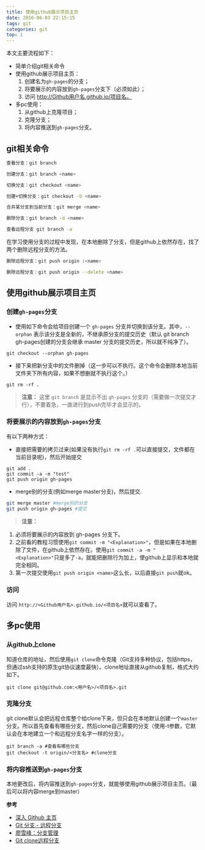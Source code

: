 ```yaml
---
title: 使用github展示项目主页
date: 2016-06-03 22:15:15
tags: git
categories: git
top: 1
---
```

本文主要流程如下：

* 简单介绍git相关命令
* 使用github展示项目主页：
    1. 创建名为`gh-pages`的分支；
    2. 将要展示的内容放到`gh-pages`分支下（必须如此）；
    3. 访问 http://Github用户名.github.io/项目名。
* 多pc使用：
    1. 从github上克隆项目；
    2. 克隆分支；
    3. 将内容推送到`gh-pages`分支。

## git相关命令

```bash
查看分支：git branch

创建分支：git branch <name>

切换分支：git checkout <name>

创建+切换分支：git checkout -b <name>

合并某分支到当前分支：git merge <name>

删除分支：git branch -d <name>

查看远程分支 git branch -a
```

在学习使用分支的过程中发现，在本地删除了分支，但是github上依然存在，找了两个删除远程分支的方法。

```bash
删除远程分支：git push origin :<name>

删除远程分支：git push origin --delete <name>
```

## 使用github展示项目主页

### 创建`gh-pages`分支

* 使用如下命令会给项目创建一个 `gh-pages` 分支并切换到该分支。其中，`--orphan` 表示该分支是全新的，不继承原分支的提交历史（默认 git branch gh-pages创建的分支会继承 master 分支的提交历史，所以就不纯净了）。
```
git checkout --orphan gh-pages
```

* 接下来把新分支中的文件删掉（这一步可以不执行。这个命令会删除本地当前文件夹下所有内容，如果不想删就不执行这个。）
```
git rm -rf .
```

>**注意：**
这里 `git branch` 是显示不出 `gh-pages` 分支的（需要做一次提交才行），不要着急，一直进行到push完毕才会显示的。

### 将要展示的内容放到`gh-pages`分支

有以下两种方式：
* 直接把需要的拷贝过来(如果没有执行`git rm -rf .`可以直接提交，文件都在当前目录呢)，然后开始提交
```
git add .
git commit -a -m "test"
git push origin gh-pages
```

* merge别的分支(例如merge master分支)，然后提交.
```bash
git merge master #merge别的分支
git push origin gh-pages #提交
```

>**注意：** 
1. 必须将要展示的内容放到 gh-pages 分支下。
2. 之前看的教程习惯使用`git commit -m "<Explanation>"`，但是如果在本地删除了文件，在github上依然存在。使用`git commit -a -m "<Explanation>"`只是多了`-a`，就能把删除行为加上，使github上显示和本地就完全相同。
3. 第一次提交使用`git push origin <name>`这么长，以后直接`git push`就ok。

### 访问

 访问 `http://<Github用户名>.github.io/<项目名>`就可以查看了。
 
## 多pc使用

### 从github上clone

知道仓库的地址，然后使用`git clone`命令克隆（Git支持多种协议，包括https，但通过ssh支持的原生git协议速度最快）。clone地址直接从github复制，格式大约如下。
```
git clone git@github.com:<用户名>/<项目名>.git
```

### 克隆分支

git clone默认会把远程仓库整个给clone下来，但只会在本地默认创建一个`master`分支。所以首先查看有哪些分支，然后clone自己需要的分支（使用-t参数，它默认会在本地建立一个和远程分支名字一样的分支）。

```
git branch -a #查看有哪些分支
git checkout -t origin/<分支名> #clone分支
```

### 将内容推送到`gh-pages`分支

本地更改后，将内容推送到`gh-pages`分支，就能够使用github展示项目主页。（最后可以将内容merge到master）

**参考**

- [深入 Github 主页](https://www.awesomes.cn/source/10 "")
- [Git 分支 - 远程分支](https://git-scm.com/book/zh/v1/Git-%E5%88%86%E6%94%AF-%E8%BF%9C%E7%A8%8B%E5%88%86%E6%94%AF "")
- [廖雪峰：分支管理](http://www.liaoxuefeng.com/wiki/0013739516305929606dd18361248578c67b8067c8c017b000/001375840038939c291467cc7c747b1810aab2fb8863508000 "")
- [Git clone远程分支](http://www.tuicool.com/articles/6fmQRnq "")